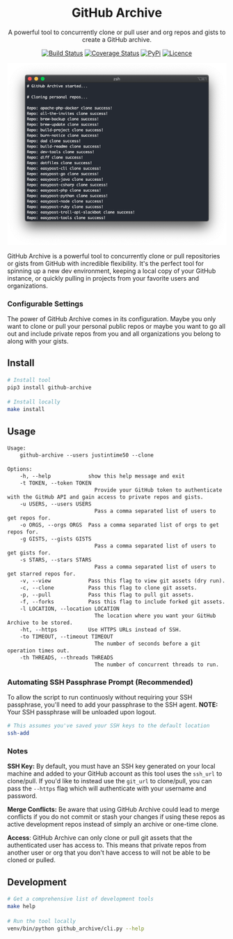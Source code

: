 <div align="center">

# GitHub Archive

A powerful tool to concurrently clone or pull user and org repos and gists to create a GitHub archive.

[![Build Status](https://github.com/Justintime50/github-archive/workflows/build/badge.svg)](https://github.com/Justintime50/github-archive/actions)
[![Coverage Status](https://coveralls.io/repos/github/Justintime50/github-archive/badge.svg?branch=main)](https://coveralls.io/github/Justintime50/github-archive?branch=main)
[![PyPi](https://img.shields.io/pypi/v/github-archive)](https://pypi.org/project/github-archive)
[![Licence](https://img.shields.io/github/license/justintime50/GitHub-archive)](LICENSE)

<img src="https://raw.githubusercontent.com/justintime50/assets/main/src/github-archive/showcase.png" alt="Showcase">

</div>

GitHub Archive is a powerful tool to concurrently clone or pull repositories or gists from GitHub with incredible flexibility. It's the perfect tool for spinning up a new dev environment, keeping a local copy of your GitHub instance, or quickly pulling in projects from your favorite users and organizations.

### Configurable Settings

The power of GitHub Archive comes in its configuration. Maybe you only want to clone or pull your personal public repos or maybe you want to go all out and include private repos from you and all organizations you belong to along with your gists. 

## Install

```bash
# Install tool
pip3 install github-archive

# Install locally
make install
``` 

## Usage

```
Usage:
    github-archive --users justintime50 --clone

Options:
    -h, --help            show this help message and exit
    -t TOKEN, --token TOKEN
                            Provide your GitHub token to authenticate with the GitHub API and gain access to private repos and gists.
    -u USERS, --users USERS
                            Pass a comma separated list of users to get repos for.
    -o ORGS, --orgs ORGS  Pass a comma separated list of orgs to get repos for.
    -g GISTS, --gists GISTS
                            Pass a comma separated list of users to get gists for.
    -s STARS, --stars STARS
                            Pass a comma separated list of users to get starred repos for.
    -v, --view            Pass this flag to view git assets (dry run).
    -c, --clone           Pass this flag to clone git assets.
    -p, --pull            Pass this flag to pull git assets.
    -f, --forks           Pass this flag to include forked git assets.
    -l LOCATION, --location LOCATION
                            The location where you want your GitHub Archive to be stored.
    -ht, --https          Use HTTPS URLs instead of SSH.
    -to TIMEOUT, --timeout TIMEOUT
                            The number of seconds before a git operation times out.
    -th THREADS, --threads THREADS
                            The number of concurrent threads to run.
```

### Automating SSH Passphrase Prompt (Recommended)

To allow the script to run continuosly without requiring your SSH passphrase, you'll need to add your passphrase to the SSH agent. **NOTE:** Your SSH passphrase will be unloaded upon logout.

```bash
# This assumes you've saved your SSH keys to the default location
ssh-add
```

### Notes

**SSH Key:** By default, you must have an SSH key generated on your local machine and added to your GitHub account as this tool uses the `ssh_url` to clone/pull. If you'd like to instead use the `git_url` to clone/pull, you can pass the `--https` flag which will authenticate with your username and password.

**Merge Conflicts:** Be aware that using GitHub Archive could lead to merge conflicts if you do not commit or stash your changes if using these repos as active development repos instead of simply an archive or one-time clone.

**Access**: GitHub Archive can only clone or pull git assets that the authenticated user has access to. This means that private repos from another user or org that you don't have access to will not be able to be cloned or pulled.

## Development

```bash
# Get a comprehensive list of development tools
make help

# Run the tool locally
venv/bin/python github_archive/cli.py --help
```
